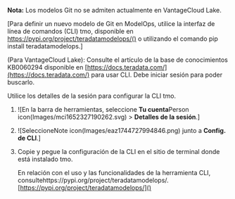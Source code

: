 **Nota:** Los modelos Git no se admiten actualmente en VantageCloud Lake.

 [Para definir un nuevo modelo de Git en ModelOps, utilice la interfaz de línea de comandos (CLI) tmo, disponible en https://pypi.org/project/teradatamodelops/() o utilizando el comando pip install teradatamodelops.]

(Para VantageCloud Lake): Consulte el artículo de la base de conocimientos KB0060294 disponible en [https://docs.teradata.com/](https://docs.teradata.com/) para usar CLI. Debe iniciar sesión para poder buscarlo.

Utilice los detalles de la sesión para configurar la CLI tmo.

1.   ![En la barra de herramientas, seleccione **Tu cuenta**Person icon(Images/mci1652327190262.svg) > **Detalles de la sesión**.]


1.   ![SeleccioneNote icon(Images/eaz1744727994846.png) junto a **Config. de CLI**.]


1.  Copie y pegue la configuración de la CLI en el sitio de terminal donde está instalado tmo.

    En relación con el uso y las funcionalidades de la herramienta CLI, consultehttps://pypi.org/project/teradatamodelops/.[https://pypi.org/project/teradatamodelops/]()


